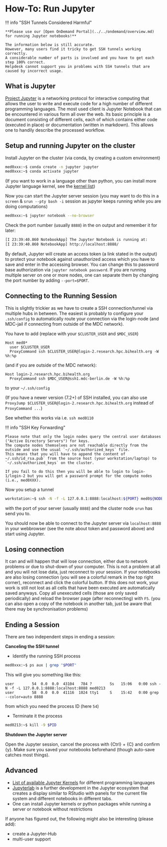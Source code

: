 # How-To: Run Jupyter

!!! info "SSH Tunnels Considered Harmful"

    **Please use our [Open OnDemand Portal](../../ondemand/overview.md) for running Jupyter notebooks!**

    The information below is still accurate.
    However, many users find it tricky to get SSH tunnels working correctly.
    A considerable number of parts is involved and you have to get each step 100% correct.
    Helpdesk cannot support you in problems with SSH tunnels that are caused by incorrect usage.

## What is Jupyter

[Project Jupyter](http://jupyter.org/) is a networking protocol for interactive computing that allows the user to write and execute code for a high number of different programming languages. The most used client is Jupyter Notebook that can be encountered in various form all over the web. Its basic principle is a document consisting of different cells, each of which contains either code (executed in place) or documentation (written in markdown). This allows one to handily describe the processed workflow.

## Setup and running Jupyter on the cluster

Install Jupyter on the cluster (via conda, by creating a custom environment)

```bash
med0xxx:~$ conda create -n jupyter jupyter
med0xxx:~$ conda activate jupyter
```

(If you want to work in a language other than python, you can install more Jupyter language kernel, see the [kernel list](https://github.com/jupyter/jupyter/wiki/Jupyter-kernels))

Now you can start the Jupyter server session (you may want to do this in a ```screen``` & ```srun --pty bash -i``` session as jupyter keeps running while you are doing computations)
```bash
med0xxx:~$ jupyter notebook --no-browser
```

Check the port number (usually `8888`) in the on output and remember it for later:
```bash
[I 23:39:40.860 NotebookApp] The Jupyter Notebook is running at:
[I 23:39:40.860 NotebookApp] http://localhost:8888/
```

By default, Jupyter will create an access token (a link stated in the output) to protect your notebook against unauthorized access which you have to save and enter in the accessing browser. You can change this to password base authorization via `jupyter notebook password`.
If you are running multiple server on one or more nodes, one can separate them by changing the port number by adding `--port=$PORT`.

## Connecting to the Running Session

This is slightly trickier as we have to create a SSH connection/tunnel via multiple hubs in between. The easiest is probably to configure your `.ssh/config` to automatically route your connection via the login-node (and MDC-jail if connecting from outside of the MDC network).

You have to add (replace with your `$CLUSTER_USER` and `$MDC_USER`)

```
Host med0*
  user $CLUSTER_USER
  ProxyCommand ssh $CLUSTER_USER@login-2.research.hpc.bihealth.org -W %h:%p
```

(and if you are outside of the MDC network):

```
Host login-2.research.hpc.bihealth.org
  ProxyCommand ssh $MDC_USER@ssh1.mdc-berlin.de -W %h:%p
```

to your ```~/.ssh/config```

(If you have a newer version (7.2+) of SSH installed, you can also use `ProxyJump $CLUSTER_USER@login-2.research.hpc.bihealth.org` instead of `ProxyCommand ...`)

See whether this works via i.e. `ssh med0110`

!!! info "SSH Key Forwarding"

    Please note that only the login nodes query the central user databases ("Active Directory Servers") for keys.
    The compute nodes themselves are not reachable directly from the outside and use the usual `~/.ssh/authorized_keys` file.
    This means that you will have to append the content of ~/.ssh/id_rsa.pub` from the source host (your workstation/laptop) to `~/.ssh/authorized_keys` on the cluster.
    
    If you fail to do this then you will be able to login to login-1/login-2 but you will get a password prompt for the compute nodes (i.e., med0XXX).

Now you setup a tunnel

```bash
workstation:~$ ssh -N -f -L 127.0.0.1:8888:localhost:${PORT} med0${NODE}
```

with the port of your server (usually `8888`) and the cluster node `srun` has send you to.


You should now be able to connect to the Jupyter server via `localhost:8888` in your webbrowser (see the note about token and password above) and start using Jupyter.

## Losing connection

It can and will happen that will lose connection, either due to network problems or due to shut-down of your computer.
This is not a problem at all and you will not lose data, just reconnect to your session.
If your notebooks are also losing connection (you will see a colorful remark in the top right corner), reconnect and click the colorful button.
If this does not work, your work is still not lost as all cells that have been executed are automatically saved anyways.
Copy all unexecuted cells (those are only saved periodically) and reload the browser page (after reconnecting) with `F5`.
(you can also open a copy of the notebook in another tab, just be aware that there may be synchronisation problems)

## Ending a Session

There are two independent steps in ending a session:

**Canceling the SSH tunnel**

- Identify the running SSH process

```bash
med0xxx:~$ ps aux | grep "$PORT"
```

This will give you something like this:

```
user        54  0.0  0.0  43104   784 ?        Ss   15:06   0:00 ssh -N -f -L 127.0.0.1:8888:localhost:8888 med0213
user        58  0.0  0.0  41116  1024 tty1     S    15:42   0:00 grep --color=auto 8888
```

from which you need the process ID (here `54`)

 - Terminate it the process

```bash
med0213:~$ kill -9 $PID
```

**Shutdown the Jupyter server**

Open the Jupyter session, cancel the process with {Ctrl} + {C} and confirm {y}. Make sure you saved your notebooks beforehand (though auto-save catches most things).

## Advanced

- [List of available Jupyter Kernels](https://github.com/jupyter/jupyter/wiki/Jupyter-kernels) for different programming languages
- [Jupyterlab](https://github.com/jupyterlab/jupyterlab) is a further development in the Jupyter ecosystem that creates a display similar to RStudio with panels for the current file system and different notebooks in different tabs.
- One can install Jupyter kernels or python packages while running a server or notebook without restrictions

If anyone has figured out, the following might also be interesting (please add):

- create a Jupyter-Hub
- multi-user support
